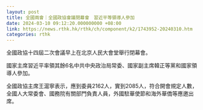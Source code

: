 ```yaml
---
layout: post
title: 全國兩會｜全國政協會議閉幕會　習近平等領導人參加
date: 2024-03-10 09:12:20.000000000 +08:00
link: https://news.rthk.hk/rthk/ch/component/k2/1743952-20240310.htm
categories: rthk
---
```


全國政協十四屆二次會議早上在北京人民大會堂舉行閉幕會。

國家主席習近平率領其餘6名中共中央政治局常委、國家副主席韓正等黨和國家領導人參加。

全國政協主席王滬寧表示，應到委員2162人，實到2085人，符合開會規定人數，全國人大常委會、國務院有關部門負責人員，外國駐華使節和海外華僑等應邀出席。
